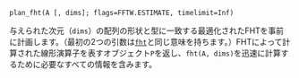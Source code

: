 ```
plan_fht(A [, dims]; flags=FFTW.ESTIMATE, timelimit=Inf)
```

与えられた次元（`dims`）の配列の形状と型に一致する最適化されたFHTを事前に計画します。（最初の2つの引数は[`fht`](@ref)と同じ意味を持ちます。）FHTによって計算された線形演算子を表すオブジェクト`P`を返し、`fht(A, dims)`を迅速に計算するために必要なすべての情報を含みます。
